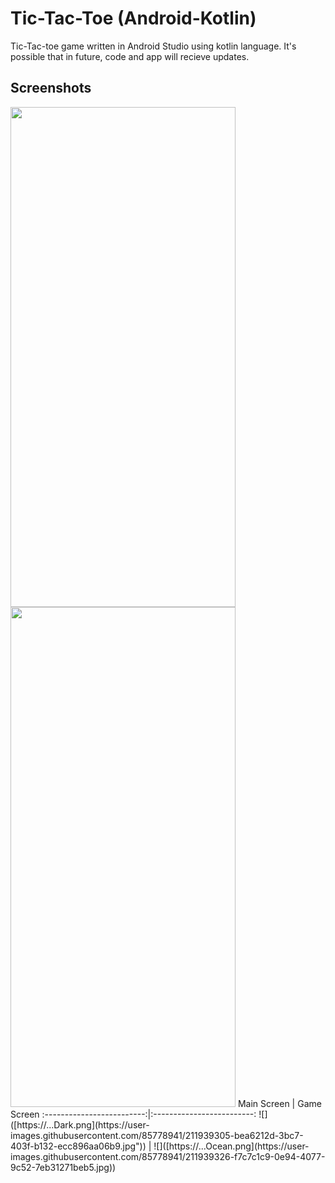 # Tic-Tac-Toe (Android-Kotlin)
Tic-Tac-toe game written in Android Studio using kotlin language.
It's possible that in future, code and app will recieve updates.

## Screenshots

<img src="https://user-images.githubusercontent.com/85778941/211939305-bea6212d-3bc7-403f-b132-ecc896aa06b9.jpg" width="360" height="800">
<img src="https://user-images.githubusercontent.com/85778941/211939326-f7c7c1c9-0e94-4077-9c52-7eb31271beb5.jpg" width="360" height="800">
Main Screen             |  Game Screen
:-------------------------:|:-------------------------:
![]([https://...Dark.png](https://user-images.githubusercontent.com/85778941/211939305-bea6212d-3bc7-403f-b132-ecc896aa06b9.jpg"))  |  ![]([https://...Ocean.png](https://user-images.githubusercontent.com/85778941/211939326-f7c7c1c9-0e94-4077-9c52-7eb31271beb5.jpg))
